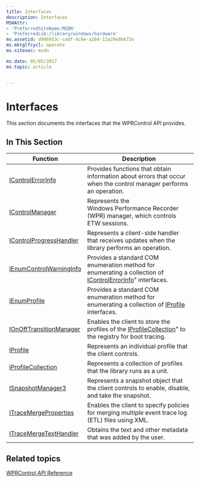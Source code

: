 ```yaml
---
title: Interfaces
description: Interfaces
MSHAttr:
- 'PreferredSiteName:MSDN'
- 'PreferredLib:/library/windows/hardware'
ms.assetid: d986953c-cadf-4c6e-a204-12a29e0b672e
ms.mktglfcycl: operate
ms.sitesec: msdn

ms.date: 05/05/2017
ms.topic: article


---
```


# Interfaces


This section documents the interfaces that the WPRControl API provides.

## In This Section

|Function|Description|
|--|--|
|[IControlErrorInfo](icontrolerrorinfo.md) |Provides functions that obtain information about errors that occur when the control manager performs an operation. |
| [IControlManager](icontrolmanager.md)| Represents the Windows Performance Recorder (WPR) manager, which controls ETW sessions.|
|[IControlProgressHandler](icontrolprogresshandler.md) |Represents a client-side handler that receives updates when the library performs an operation. |
| [IEnumControlWarningInfo](ienumcontrolwarninginfo.md)| Provides a standard COM enumeration method for enumerating a collection of [IControlErrorInfo](icontrolerrorinfo.md)" interfaces.|
| [IEnumProfile](ienumprofile.md)| Provides a standard COM enumeration method for enumerating a collection of [IProfile](iprofile.md) interfaces.|
| [IOnOffTransitionManager](ionofftransitionmanager.md)| Enables the client to store the profiles of the [IProfileCollection](iprofilecollection.md)" to the registry for boot tracing.|
| [IProfile](iprofile.md)| Represents an individual profile that the client controls.|
| [IProfileCollection](iprofilecollection.md)| Represents a collection of profiles that the library runs as a unit.|
| [ISnapshotManager3](isnapshotmanager3.md)| Represents a snapshot object that the client controls to enable, disable, and take the snapshot.|
| [ITraceMergeProperties](itracemergeproperties.md)| Enables the client to specify policies for merging multiple event trace log (ETL) files using XML.|
| [ITraceMergeTextHandler](itracemergetexthandler.md)| Obtains the text and other metadata that was added by the user.|

## Related topics


[WPRControl API Reference](wprcontrol-api-reference.md)

 

 







